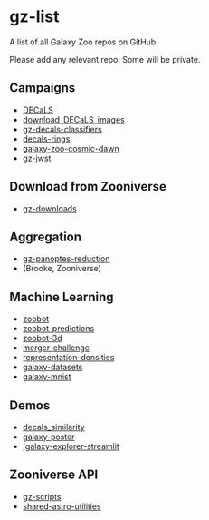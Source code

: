 # gz-list

A list of all Galaxy Zoo repos on GitHub.

Please add any relevant repo. Some will be private.


## Campaigns

- [DECaLS](https://github.com/zooniverse/decals/)
- [download_DECaLS_images](https://github.com/tobiasgeron/download_DECaLS_images/tree/mike)
- [gz-decals-classifiers](https://github.com/mwalmsley/gz-decals-classifiers)
- [decals-rings](https://github.com/mwalmsley/decals-rings)
- [galaxy-zoo-cosmic-dawn](https://github.com/mwalmsley/galaxy-zoo-cosmic-dawn)
- [gz-jwst](https://github.com/mwalmsley/gz-jwst/)

## Download from Zooniverse

- [gz-downloads](https://github.com/mwalmsley/gz-downloads)

## Aggregation

- [gz-panoptes-reduction](https://github.com/mwalmsley/gz-panoptes-reduction)
- (Brooke, Zooniverse)

## Machine Learning

- [zoobot](https://github.com/mwalmsley/zoobot)
- [zoobot-predictions](https://github.com/mwalmsley/zoobot-predictions)
- [zoobot-3d](https://github.com/mwalmsley/zoobot-3d)
- [merger-challenge](https://github.com/mwalmsley/merger-challenge)
- [representation-densities](https://github.com/mwalmsley/representation-densities)
- [galaxy-datasets](https://github.com/mwalmsley/galaxy-datasets)
- [galaxy-mnist](https://github.com/mwalmsley/galaxy_mnist)

## Demos

- [decals_similarity](https://github.com/mwalmsley/decals_similarity)
- [galaxy-poster](https://github.com/mwalmsley/galaxy-poster)
- ['galaxy-explorer-streamlit](https://github.com/mwalmsley/galaxy-explorer-streamlit)

## Zooniverse API

- [gz-scripts](https://github.com/mwalmsley/gz-scripts)
- [shared-astro-utilities](https://github.com/mwalmsley/shared-astro-utilities)
